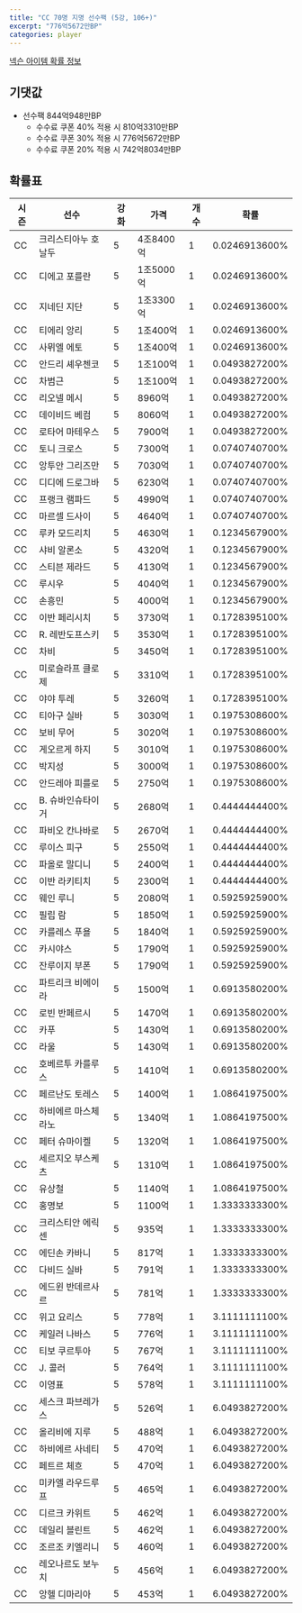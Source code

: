 ```yaml
---
title: "CC 70명 지명 선수팩 (5강, 106+)"
excerpt: "776억5672만BP"
categories: player
---
```

[넥슨 아이템 확률 정보](http://iteminfo.nexon.com/probability/fo4?sn=7353)

## 기댓값
  - 선수팩 844억948만BP
    - 수수료 쿠폰 40% 적용 시 810억3310만BP
    - 수수료 쿠폰 30% 적용 시 776억5672만BP
    - 수수료 쿠폰 20% 적용 시 742억8034만BP


## 확률표

|시즌|선수|강화|가격|개수|확률|
|---|---|---|---|---|---|
|CC|크리스티아누 호날두|5|4조8400억|1|0.0246913600%|
|CC|디에고 포를란|5|1조5000억|1|0.0246913600%|
|CC|지네딘 지단|5|1조3300억|1|0.0246913600%|
|CC|티에리 앙리|5|1조400억|1|0.0246913600%|
|CC|사뮈엘 에토|5|1조400억|1|0.0246913600%|
|CC|안드리 셰우첸코|5|1조100억|1|0.0493827200%|
|CC|차범근|5|1조100억|1|0.0493827200%|
|CC|리오넬 메시|5|8960억|1|0.0493827200%|
|CC|데이비드 베컴|5|8060억|1|0.0493827200%|
|CC|로타어 마테우스|5|7900억|1|0.0493827200%|
|CC|토니 크로스|5|7300억|1|0.0740740700%|
|CC|앙투안 그리즈만|5|7030억|1|0.0740740700%|
|CC|디디에 드로그바|5|6230억|1|0.0740740700%|
|CC|프랭크 램파드|5|4990억|1|0.0740740700%|
|CC|마르셀 드사이|5|4640억|1|0.0740740700%|
|CC|루카 모드리치|5|4630억|1|0.1234567900%|
|CC|샤비 알론소|5|4320억|1|0.1234567900%|
|CC|스티븐 제라드|5|4130억|1|0.1234567900%|
|CC|루시우|5|4040억|1|0.1234567900%|
|CC|손흥민|5|4000억|1|0.1234567900%|
|CC|이반 페리시치|5|3730억|1|0.1728395100%|
|CC|R. 레반도프스키|5|3530억|1|0.1728395100%|
|CC|차비|5|3450억|1|0.1728395100%|
|CC|미로슬라프 클로제|5|3310억|1|0.1728395100%|
|CC|야야 투레|5|3260억|1|0.1728395100%|
|CC|티아구 실바|5|3030억|1|0.1975308600%|
|CC|보비 무어|5|3020억|1|0.1975308600%|
|CC|게오르게 하지|5|3010억|1|0.1975308600%|
|CC|박지성|5|3000억|1|0.1975308600%|
|CC|안드레아 피를로|5|2750억|1|0.1975308600%|
|CC|B. 슈바인슈타이거|5|2680억|1|0.4444444400%|
|CC|파비오 칸나바로|5|2670억|1|0.4444444400%|
|CC|루이스 피구|5|2550억|1|0.4444444400%|
|CC|파올로 말디니|5|2400억|1|0.4444444400%|
|CC|이반 라키티치|5|2300억|1|0.4444444400%|
|CC|웨인 루니|5|2080억|1|0.5925925900%|
|CC|필립 람|5|1850억|1|0.5925925900%|
|CC|카를레스 푸욜|5|1840억|1|0.5925925900%|
|CC|카시야스|5|1790억|1|0.5925925900%|
|CC|잔루이지 부폰|5|1790억|1|0.5925925900%|
|CC|파트리크 비에이라|5|1500억|1|0.6913580200%|
|CC|로빈 반페르시|5|1470억|1|0.6913580200%|
|CC|카푸|5|1430억|1|0.6913580200%|
|CC|라울|5|1430억|1|0.6913580200%|
|CC|호베르투 카를루스|5|1410억|1|0.6913580200%|
|CC|페르난도 토레스|5|1400억|1|1.0864197500%|
|CC|하비에르 마스체라노|5|1340억|1|1.0864197500%|
|CC|페터 슈마이켈|5|1320억|1|1.0864197500%|
|CC|세르지오 부스케츠|5|1310억|1|1.0864197500%|
|CC|유상철|5|1140억|1|1.0864197500%|
|CC|홍명보|5|1100억|1|1.3333333300%|
|CC|크리스티안 에릭센|5|935억|1|1.3333333300%|
|CC|에딘손 카바니|5|817억|1|1.3333333300%|
|CC|다비드 실바|5|791억|1|1.3333333300%|
|CC|에드윈 반데르사르|5|781억|1|1.3333333300%|
|CC|위고 요리스|5|778억|1|3.1111111100%|
|CC|케일러 나바스|5|776억|1|3.1111111100%|
|CC|티보 쿠르투아|5|767억|1|3.1111111100%|
|CC|J. 콜러|5|764억|1|3.1111111100%|
|CC|이영표|5|578억|1|3.1111111100%|
|CC|세스크 파브레가스|5|526억|1|6.0493827200%|
|CC|올리비에 지루|5|488억|1|6.0493827200%|
|CC|하비에르 사네티|5|470억|1|6.0493827200%|
|CC|페트르 체흐|5|470억|1|6.0493827200%|
|CC|미카엘 라우드루프|5|465억|1|6.0493827200%|
|CC|디르크 카위트|5|462억|1|6.0493827200%|
|CC|데일리 블린트|5|462억|1|6.0493827200%|
|CC|조르조 키엘리니|5|460억|1|6.0493827200%|
|CC|레오나르도 보누치|5|456억|1|6.0493827200%|
|CC|앙헬 디마리아|5|453억|1|6.0493827200%|
